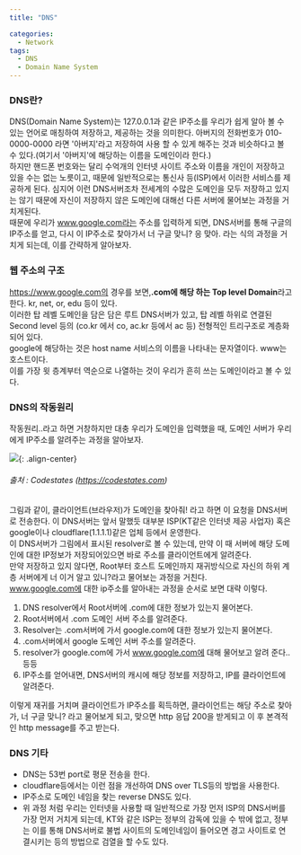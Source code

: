 ```yaml
---
title: "DNS"

categories:
  - Network
tags:
  - DNS
  - Domain Name System
---
```

### DNS란?
 DNS(Domain Name System)는 127.0.0.1과 같은 IP주소를 우리가 쉽게 알아 볼 수 있는 언어로 매칭하여 저장하고, 제공하는 것을 의미한다. 아버지의 전화번호가 010-0000-0000 라면 '아버지'라고 저장하여 사용 할 수 있게 해주는 것과 비슷하다고 볼 수 있다.(여기서 '아버지'에 해당하는 이름을 도메인이라 한다.)  
하지만 핸드폰 번호와는 달리 수억개의 인터넷 사이트 주소와 이름을 개인이 저장하고 있을 수는 없는 노릇이고, 때문에 일반적으로는 통신사 등(ISP)에서 이러한 서비스를 제공하게 된다. 심지어 이런 DNS서버조차 전세계의 수많은 도메인을 모두 저장하고 있지는 않기 때문에 자신이 저장하지 않은 도메인에 대해선 다른 서버에 물어보는 과정을 거치게된다.  
 때문에 우리가 www.google.com라는 주소를 입력하게 되면, DNS서버를 통해 구글의 IP주소를 얻고, 다시 이 IP주소로 찾아가서 너 구글 맞니? 응 맞아. 라는 식의 과정을 거치게 되는데, 이를 간략하게 알아보자.  
 
### 웹 주소의 구조
 https://www.google.com의 경우를 보면,**.com에 해당 하는 Top level Domain**라고 한다. kr, net, or, edu 등이 있다.  
이러한 탑 레벨 도메인을 담은 담은 루트 DNS서버가 있고, 탑 레벨 하위로 연결된 Second level 등의 (co.kr 에서 co, ac.kr 등에서 ac 등) 전형적인 트리구조로 계층화 되어 있다.  
 google에 해당하는 것은 host name 서비스의 이름을 나타내는 문자열이다. www는 호스트이다.  
이를 가장 윗 층계부터 역순으로 나열하는 것이 우리가 흔히 쓰는 도메인이라고 볼 수 있다.  

### DNS의 작동원리
작동원리..라고 하면 거창하지만 대충 우리가 도메인을 입력했을 때, 도메인 서버가 우리에게 IP주소를 알려주는 과정을 알아보자.  

![](https://nabi-yi.github.io/assets/images/220607_DNS.jpg){: .align-center}
 ###### *출처  : Codestates (https://codestates.com)*  

그림과 같이, 클라이언트(브라우저)가 도메인을 찾아줘! 라고 하면 이 요청을 DNS서버로 전송한다. 이 DNS서버는 앞서 말했듯 대부분 ISP(KT같은 인터넷 제공 사업자) 혹은 google이나 cloudflare(1.1.1.1)같은 업체 등에서 운영한다.  
이 DNS서버가 그림에서 표시된 resolver로 볼 수 있는데, 만약 이 때 서버에 해당 도메인에 대한 IP정보가 저장되어있으면 바로 주소를 클라이언트에게 알려준다.  
만약 저장하고 있지 않다면, Root부터 호스트 도메인까지 재귀방식으로 자신의 하위 계층 서버에게 너 이거 알고 있니?라고 물어보는 과정을 거친다.  
www.google.com에 대한 ip주소를 알아내는 과정을 순서로 보면 대략 이렇다.  

1. DNS resolver에서 Root서버에 .com에 대한 정보가 있는지 물어본다.
2. Root서버에서 .com 도메인 서버 주소를 알려준다.
3. Resolver는 .com서버에 가서 google.com에 대한 정보가 있는지 물어본다.
4. .com서버에서 google 도메인 서버 주소를 알려준다.
5. resolver가 google.com에 가서 www.google.com에 대해 물어보고 알려 준다.. 등등  
6. IP주소를 얻어내면, DNS서버의 캐시에 해당 정보를 저장하고, IP를 클라이언트에 알려준다.

이렇게 재귀를 거치며 클라이언트가 IP주소를 획득하면, 클라이언트는 해당 주소로 찾아가, 너 구글 맞니? 라고 물어보게 되고, 맞으면 http 응답 200을 받게되고 이 후 본격적인 http message를 주고 받는다.  


### DNS 기타
 * DNS는 53번 port로 평문 전송을 한다.  
 * cloudflare등에서는 이런 점을 개선하여 DNS over TLS등의 방법을 사용한다.  
 * IP주소로 도메인 네임을 찾는 reverse DNS도 있다.
 * 위 과정 처럼 우리는 인터넷을 사용할 때 일반적으로 가장 먼저 ISP의 DNS서버를 가장 먼저 거치게 되는데, KT와 같은 ISP는 정부의 감독에 있을 수 밖에 없고, 정부는 이를 통해 DNS서버로 불법 사이트의 도메인네임이 들어오면 경고 사이트로 연결시키는 등의 방법으로 검열을 할 수도 있다.

  


 